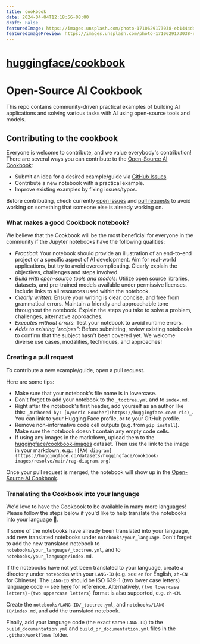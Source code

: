 ```yaml
---
title: cookbook
date: 2024-04-04T12:18:56+08:00
draft: False
featuredImage: https://images.unsplash.com/photo-1710629173038-eb1444dafe39?ixid=M3w0NjAwMjJ8MHwxfHJhbmRvbXx8fHx8fHx8fDE3MTIyMDQyMjV8&ixlib=rb-4.0.3
featuredImagePreview: https://images.unsplash.com/photo-1710629173038-eb1444dafe39?ixid=M3w0NjAwMjJ8MHwxfHJhbmRvbXx8fHx8fHx8fDE3MTIyMDQyMjV8&ixlib=rb-4.0.3
---
```


# [huggingface/cookbook](https://github.com/huggingface/cookbook)

# Open-Source AI Cookbook

This repo contains community-driven practical examples of building AI applications and solving various tasks with AI 
using open-source tools and models. 

## Contributing to the cookbook

Everyone is welcome to contribute, and we value everybody's contribution! There are several ways you can contribute to 
the [Open-Source AI Cookbook](https://huggingface.co/learn/cookbook/index):

* Submit an idea for a desired example/guide via [GitHub Issues](https://github.com/huggingface/cookbook/issues).
* Contribute a new notebook with a practical example.
* Improve existing examples by fixing issues/typos. 

Before contributing, check currently [open issues](https://github.com/huggingface/cookbook/issues) and
[pull requests](https://github.com/huggingface/cookbook/pulls) to avoid working on something that someone else is
already working on.

### What makes a good Cookbook notebook?

We believe that the Cookbook will be the most beneficial for everyone in the community if the Jupyter notebooks have the 
following qualities: 

* *Practical*: Your notebook should provide an illustration of an end-to-end project or a specific aspect of AI development. Aim for real-world applications, but try to avoid overcomplicating. Clearly explain the objectives, challenges and steps involved.
* *Build with open-source tools and models*: Utilize open source libraries, datasets, and pre-trained models available under permissive licenses. Include links to all resources used within the notebook.
* *Clearly written*: Ensure your writing is clear, concise, and free from grammatical errors. Maintain a friendly and approachable tone throughout the notebook. Explain the steps you take to solve a problem, challenges, alternative approaches.
* *Executes without errors*: Test your notebook to avoid runtime errors. 
* *Adds to existing "recipes"*: Before submitting, review existing notebooks to confirm that the subject hasn't been covered yet. We welcome diverse use cases, modalities, techniques, and approaches! 

### Creating a pull request

To contribute a new example/guide, open a pull request.

Here are some tips:

* Make sure that your notebook's file name is in lowercase.
* Don't forget to add your notebook to the `_toctree.yml` and to `index.md`.
* Right after the notebook's first header, add yourself as an author like this: `_Authored by: [Aymeric Roucher](https://huggingface.co/m-ric)_`. You can link to your Hugging Face profile, or to your GitHub profile.
* Remove non-informative code cell outputs (e.g. from `pip install`). Make sure the notebook doesn't contain any empty code cells.
* If using any images in the markdown, upload them to the [huggingface/cookbook-images](https://huggingface.co/datasets/huggingface/cookbook-images) dataset. Then use the link to the image in your markdown, e.g.:
```![RAG diagram](https://huggingface.co/datasets/huggingface/cookbook-images/resolve/main/rag-diagram.png)```

Once your pull request is merged, the notebook will show up in the [Open-Source AI Cookbook](https://hf.co/learn/cookbook).

### Translating the Cookbook into your language

We'd love to have the Cookbook to be available in many more languages! Please follow the steps below if you'd like to 
help translate the notebooks into your language 🙏.

If some of the notebooks have already been translated into your language, add new translated notebooks 
under `notebooks/your_language`. Don't forget to add the new translated notebook to `notebooks/your_language/_toctree.yml`,
and to `notebooks/your_language/index.md`.

If the notebooks have not yet been translated to your language, create a directory under `notebooks` with your `LANG-ID` 
(e.g. see `en` for English, `zh-CN` for Chinese). The `LANG-ID` should be ISO 639-1 (two lower case letters) language 
code -- see [here](https://www.loc.gov/standards/iso639-2/php/code_list.php) for reference. Alternatively, 
`{two lowercase letters}-{two uppercase letters}` format is also supported, e.g. `zh-CN`.

Create the `notebooks/LANG-ID/_toctree.yml`, and `notebooks/LANG-ID/index.md`, and add the translated notebook.

Finally, add your language code (the exact same `LANG-ID`) to the `build_documentation.yml` and `build_pr_documentation.yml` 
files in the `.github/workflows` folder.
